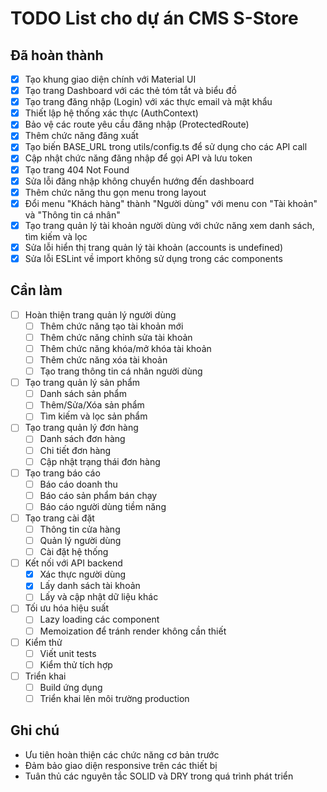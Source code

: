 # TODO List cho dự án CMS S-Store

## Đã hoàn thành

- [x] Tạo khung giao diện chính với Material UI
- [x] Tạo trang Dashboard với các thẻ tóm tắt và biểu đồ
- [x] Tạo trang đăng nhập (Login) với xác thực email và mật khẩu
- [x] Thiết lập hệ thống xác thực (AuthContext)
- [x] Bảo vệ các route yêu cầu đăng nhập (ProtectedRoute)
- [x] Thêm chức năng đăng xuất
- [x] Tạo biến BASE_URL trong utils/config.ts để sử dụng cho các API call
- [x] Cập nhật chức năng đăng nhập để gọi API và lưu token
- [x] Tạo trang 404 Not Found
- [x] Sửa lỗi đăng nhập không chuyển hướng đến dashboard
- [x] Thêm chức năng thu gọn menu trong layout
- [x] Đổi menu "Khách hàng" thành "Người dùng" với menu con "Tài khoản" và "Thông tin cá nhân"
- [x] Tạo trang quản lý tài khoản người dùng với chức năng xem danh sách, tìm kiếm và lọc
- [x] Sửa lỗi hiển thị trang quản lý tài khoản (accounts is undefined)
- [x] Sửa lỗi ESLint về import không sử dụng trong các components

## Cần làm

- [ ] Hoàn thiện trang quản lý người dùng
  - [ ] Thêm chức năng tạo tài khoản mới
  - [ ] Thêm chức năng chỉnh sửa tài khoản
  - [ ] Thêm chức năng khóa/mở khóa tài khoản
  - [ ] Thêm chức năng xóa tài khoản
  - [ ] Tạo trang thông tin cá nhân người dùng

- [ ] Tạo trang quản lý sản phẩm
  - [ ] Danh sách sản phẩm
  - [ ] Thêm/Sửa/Xóa sản phẩm
  - [ ] Tìm kiếm và lọc sản phẩm

- [ ] Tạo trang quản lý đơn hàng
  - [ ] Danh sách đơn hàng
  - [ ] Chi tiết đơn hàng
  - [ ] Cập nhật trạng thái đơn hàng

- [ ] Tạo trang báo cáo
  - [ ] Báo cáo doanh thu
  - [ ] Báo cáo sản phẩm bán chạy
  - [ ] Báo cáo người dùng tiềm năng

- [ ] Tạo trang cài đặt
  - [ ] Thông tin cửa hàng
  - [ ] Quản lý người dùng
  - [ ] Cài đặt hệ thống

- [ ] Kết nối với API backend
  - [x] Xác thực người dùng
  - [x] Lấy danh sách tài khoản
  - [ ] Lấy và cập nhật dữ liệu khác

- [ ] Tối ưu hóa hiệu suất
  - [ ] Lazy loading các component
  - [ ] Memoization để tránh render không cần thiết

- [ ] Kiểm thử
  - [ ] Viết unit tests
  - [ ] Kiểm thử tích hợp

- [ ] Triển khai
  - [ ] Build ứng dụng
  - [ ] Triển khai lên môi trường production

## Ghi chú

- Ưu tiên hoàn thiện các chức năng cơ bản trước
- Đảm bảo giao diện responsive trên các thiết bị
- Tuân thủ các nguyên tắc SOLID và DRY trong quá trình phát triển
